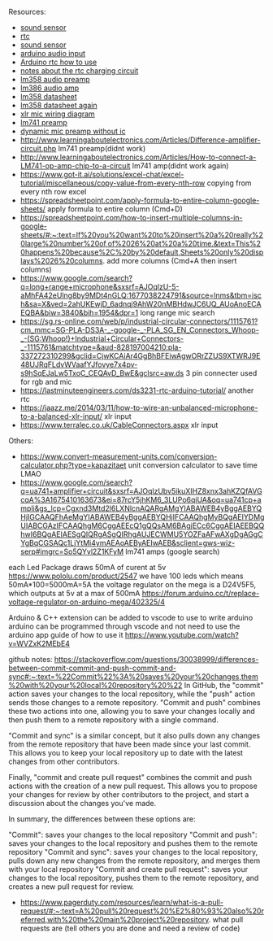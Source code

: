 Resources:
- [sound sensor](https://arduino-tutorials.net/tutorial/drawing-sound-sensor-data-on-serial-plotter)
- [rtc](https://www.circuitbasics.com/how-to-use-a-real-time-clock-module-with-the-arduino/#:~:text=An%20RTC%20is%20a%20very,and%20Time%20on%20an%20Arduino.)
- [sound sensor](https://randomnerdtutorials.com/guide-for-microphone-sound-sensor-with-arduino/) 
- [arduino audio input](https://www.instructables.com/Arduino-Audio-Input/)
- [ Arduino rtc how to use](https://circuitdigest.com/microcontroller-projects/interfacing-ds3231-rtc-with-arduino-and-diy-digital-clock#:~:text=The%20RTC%20keeps%20track%20of,hour%20or%2012%2Dhour%20mode.) 
- [notes about the rtc charging circuit](https://forum.arduino.cc/t/zs-042-ds3231-rtc-module/268862 )
- [lm358 audio preamp](https://digitalab.org/2016/08/microphone-pre-amplifier-using-lm358/#.Y_Y89exBwdH) 
- [lm386 audio amp](https://digitalab.org/2012/10/audio-amplifier-using-lm386/#.Y_Y89exBwdF)
- [lm358 datasheet](https://www.digikey.sg/en/products/detail/texas-instruments/LM358P/277042)
- [lm358 datasheet again](https://www.ti.com/lit/ds/symlink/lm358.pdf?HQS=dis-dk-null-digikeymode-dsf-pf-null-wwe&ts=1675382777300&ref_url=https%253A%252F%252Fwww.ti.com%252Fgeneral%252Fdocs%252Fsuppproductinfo.tsp%253FdistId%253D10%2526gotoUrl%253Dhttps%253A%252F%252Fwww.ti.com%252Flit%252Fgpn%252Flm358)
- [xlr mic wiring diagram](https://www.whitenoisestudio.com/how-to/cable-soldering-schematics/)
- [lm741 preamp](https://bestengineeringprojects.com/microphone-amplifier-using-op-amp-741/)
- [dynamic mic preamp without ic](https://bestengineeringprojects.com/dynamic-microphone-pre-amplifier-circuit/)
- http://www.learningaboutelectronics.com/Articles/Difference-amplifier-circuit.php lm741 preamp(didnt work)
- http://www.learningaboutelectronics.com/Articles/How-to-connect-a-LM741-op-amp-chip-to-a-circuit lm741 amp(didnt work again)
- https://www.got-it.ai/solutions/excel-chat/excel-tutorial/miscellaneous/copy-value-from-every-nth-row copying from every nth row excel
- https://spreadsheetpoint.com/apply-formula-to-entire-column-google-sheets/ apply formula to entire column (Cmd+D)
- https://spreadsheetpoint.com/how-to-insert-multiple-columns-in-google-sheets/#:~:text=If%20you%20want%20to%20insert%20a%20really%20large%20number%20of,of%2026%20at%20a%20time.&text=This%20happens%20because%2C%20by%20default,Sheets%20only%20displays%2026%20columns. add more columns (Cmd+A then insert columns)
- https://www.google.com/search?q=long+range+microphone&sxsrf=AJOqlzU-5-aMhFA42eUlng8by9MDt4nGLQ:1677038224791&source=lnms&tbm=isch&sa=X&ved=2ahUKEwjD_6adnqj9AhW20nMBHdwJC6UQ_AUoAnoECAEQBA&biw=3840&bih=1954&dpr=1 long range mic search
- https://sg.rs-online.com/web/p/industrial-circular-connectors/1115761?cm_mmc=SG-PLA-DS3A-_-google-_-PLA_SG_EN_Connectors_Whoop-_-(SG:Whoop!)+Industrial+Circular+Connectors-_-1115761&matchtype=&aud-828197004210:pla-337272310299&gclid=CjwKCAiAr4GgBhBFEiwAgwORrZZUS9XTWRJ9E48UJRqFLdvWVaafYJfovye7x4pv-s9hSqEJaLw5TxoC_CEQAvD_BwE&gclsrc=aw.ds 3 pin connecter used for rgb and mic
- https://lastminuteengineers.com/ds3231-rtc-arduino-tutorial/ another rtc 
- https://jaazz.me/2014/03/11/how-to-wire-an-unbalanced-microphone-to-a-balanced-xlr-input/ xlr input
- https://www.terralec.co.uk/CableConnectors.aspx xlr input

Others:
- https://www.convert-measurement-units.com/conversion-calculator.php?type=kapazitaet  unit conversion calculator to save time LMAO
- https://www.google.com/search?q=ua741+amplifier+circuit&sxsrf=AJOqlzUbv5ikuXIHZ8xnx3ahKZQfAVGcqA%3A1675410163673&ei=87rcY5jhKM6_3LUPo6qiUA&oq=ua741cp+ampli&gs_lcp=Cgxnd3Mtd2l6LXNlcnAQARgAMgYIABAWEB4yBggAEBYQHjIGCAAQFhAeMgYIABAWEB4yBggAEBYQHjIFCAAQhgMyBQgAEIYDMgUIABCGAzIFCAAQhgM6CggAEEcQ1gQQsAM6BAgjECc6CggAEIAEEBQQhwI6BQgAEIAESgQIQRgASgQIRhgAUJECWMU5YOZFaAFwAXgDgAGgCYgBqCGSAQc1LjYtMi4ymAEAoAEByAEIwAEB&sclient=gws-wiz-serp#imgrc=So5QYvl2Z1KFyM lm741 amps (google search)


each Led Package draws 50mA of curent at 5v https://www.pololu.com/product/2547
we have 100 leds which means 50mA*100=5000mA=5A
the voltage regulator on the mega is a D24V5F5, which outputs at 5v at a max of 500mA https://forum.arduino.cc/t/replace-voltage-regulator-on-arduino-mega/402325/4 


Arduino & C++ extension can be added to vscode to use to write arduino
arduino can be programmed through vscode and not need to use the arduino app
guide of how to use it https://www.youtube.com/watch?v=WVZxK2MEbE4

github notes: https://stackoverflow.com/questions/30038999/differences-between-commit-commit-and-push-commit-and-sync#:~:text=%22Commit%22%3A%20saves%20your%20changes,them%20with%20your%20local%20repository%20%22 
In GitHub, the "commit" action saves your changes to the local repository, while the "push" action sends those changes to a remote repository. "Commit and push" combines these two actions into one, allowing you to save your changes locally and then push them to a remote repository with a single command.

"Commit and sync" is a similar concept, but it also pulls down any changes from the remote repository that have been made since your last commit. This allows you to keep your local repository up to date with the latest changes from other contributors.

Finally, "commit and create pull request" combines the commit and push actions with the creation of a new pull request. This allows you to propose your changes for review by other contributors to the project, and start a discussion about the changes you've made.

In summary, the differences between these options are:

"Commit": saves your changes to the local repository "Commit and push": saves your changes to the local repository and pushes them to the remote repository "Commit and sync": saves your changes to the local repository, pulls down any new changes from the remote repository, and merges them with your local repository "Commit and create pull request": saves your changes to the local repository, pushes them to the remote repository, and creates a new pull request for review.
- https://www.pagerduty.com/resources/learn/what-is-a-pull-request/#:~:text=A%20pull%20request%20%E2%80%93%20also%20referred,with%20the%20main%20project%20repository. what pull requests are (tell others you are done and need a review of code)
